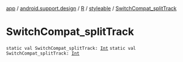 [app](../../../index.md) / [android.support.design](../../index.md) / [R](../index.md) / [styleable](index.md) / [SwitchCompat_splitTrack](./-switch-compat_split-track.md)

# SwitchCompat_splitTrack

`static val SwitchCompat_splitTrack: `[`Int`](https://kotlinlang.org/api/latest/jvm/stdlib/kotlin/-int/index.html)
`static val SwitchCompat_splitTrack: `[`Int`](https://kotlinlang.org/api/latest/jvm/stdlib/kotlin/-int/index.html)